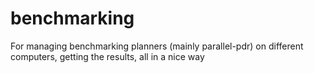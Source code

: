 # benchmarking
For managing benchmarking planners (mainly parallel-pdr) on different computers, getting the results, all in a nice way
